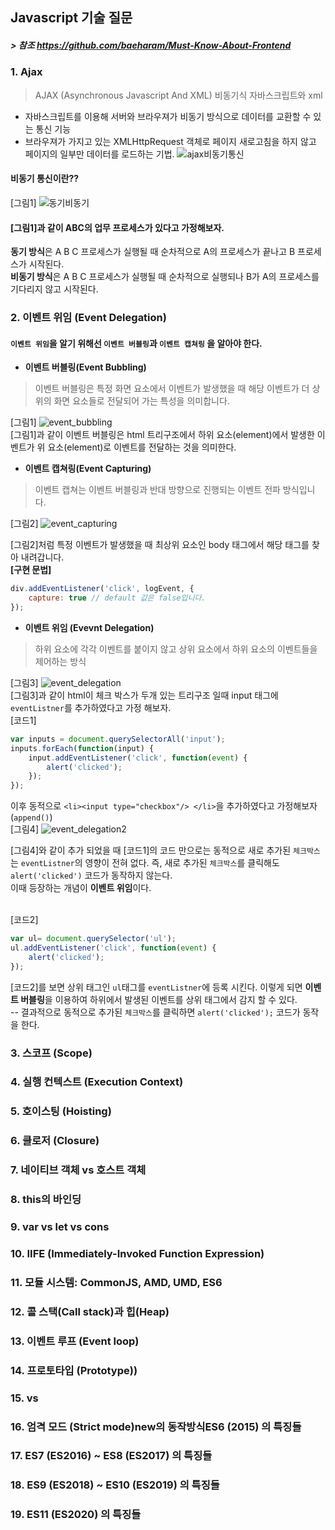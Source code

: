 ## Javascript 기술 질문 
##### > 참조 https://github.com/baeharam/Must-Know-About-Frontend

### 1.  Ajax
>AJAX (Asynchronous Javascript And XML)   비동기식 자바스크립트와 xml
- 자바스크립트를 이용해 서버와 브라우져가 비동기 방식으로 데이터를 교환할 수 있는 통신 기능
- 브라우져가 가지고 있는 XMLHttpRequest 객체로 페이지 새로고침을 하지 않고 페이지의 일부만 데이터를 로드하는 기법.
![ajax비동기통신](https://user-images.githubusercontent.com/45140764/145498412-d00a25f7-2e10-4849-a282-910aef710832.png)

#### 비동기 통신이란??
[그림1]
![동기비동기](https://user-images.githubusercontent.com/45140764/145501197-2bed7a6e-610d-41ce-aafc-35d525411544.png)
<br/>
#### [그림1]과 같이 ABC의 업무 프로세스가 있다고 가정해보자.
<b>동기 방식</b>은 A B C 프로세스가 실행될 때 순차적으로 A의 프로세스가 끝나고 B 프로세스가 시작된다.<br/>
<b>비동기 방식</b>은 A B C 프로세스가 실행될 때 순차적으로 실행되나 B가 A의 프로세스를 기다리지 않고 시작된다. 

### 2. 이벤트 위임 (Event Delegation)
#### `이벤트 위임`을 알기 위해선 `이벤트 버블링`과 `이벤트 캡쳐링` 을 알아야 한다.
- **이벤트 버블링(Event Bubbling)**
> 이벤트 버블링은 특정 화면 요소에서 이벤트가 발생했을 때 해당 이벤트가 더 상위의 화면 요소들로 전달되어 가는 특성을 의미합니다.<br/>

 [그림1]
![event_bubbling](https://user-images.githubusercontent.com/45140764/145736547-50e426bd-69a0-499d-9627-36c407e68971.png)
<br/>
[그림1]과 같이 이벤트 버블링은 html 트리구조에서 하위 요소(element)에서 발생한 이벤트가 위 요소(element)로 이벤트를 전달하는 것을 의미한다.

- **이벤트 캡쳐링(Event Capturing)**
>이벤트 캡쳐는 이벤트 버블링과 반대 방향으로 진행되는 이벤트 전파 방식입니다.<br/>

[그림2]
![event_capturing](https://user-images.githubusercontent.com/45140764/145737558-4b82d600-064c-43fa-9ca9-ac304139c3f2.png)

[그림2]처럼 특정 이벤트가 발생했을 때 최상위 요소인 body 태그에서 해당 태그를 찾아 내려갑니다.<br/>
**[구현 문법]**
```js
div.addEventListener('click', logEvent, {
	capture: true // default 값은 false입니다.
});
```

- **이벤트 위임 (Evevnt Delegation)**
> 하위 요소에 각각 이벤트를 붙이지 않고 상위 요소에서 하위 요소의 이벤트들을 제어하는 방식<br/>

[그림3]
![event_delegation](https://user-images.githubusercontent.com/45140764/145750775-da119cc9-7982-4b25-9ce7-fa7d11db858c.png)
<br/>
[그림3]과 같이 html이 체크 박스가 두개 있는 트리구조 일때 input 태그에 `eventListner`를 추가하였다고
가정 해보자.<br/>
[코드1]
```js
var inputs = document.querySelectorAll('input');
inputs.forEach(function(input) {
	input.addEventListener('click', function(event) {
		alert('clicked');
	});
});
```

이후 동적으로 `<li><input type="checkbox"/> </li>`을  추가하였다고 가정해보자 (`append()`)<br/>
[그림4]
![event_delegation2](https://user-images.githubusercontent.com/45140764/145753652-0de32970-bbde-4f59-a817-3be1ffa3e8fc.png)

[그림4]와 같이 추가 되었을 때 [코드1]의 코드 만으로는 동적으로 새로 추가된 `체크박스`는 `eventListner`의 영향이 전혀 없다. 즉, 새로 추가된 `체크박스`를 클릭해도 `alert('clicked')` 코드가 동작하지 않는다.
<br/>
이때 등장하는 개념이 **이벤트 위임**이다.  
<br/>

[코드2]
```js
var ul= document.querySelector('ul');
ul.addEventListener('click', function(event) {
	alert('clicked');
});
```
[코드2]를 보면 상위 태그인 `ul`태그를 `eventListner`에 등록 시킨다. 이렇게 되면 **이벤트 버블링**을 이용하여 하위에서 발생된 이벤트를 상위 태그에서 감지 할 수 있다. <br/>
-- 결과적으로 동적으로 추가된 `체크박스`를 클릭하면  `alert('clicked');` 코드가 동작을 한다.

### 3. 스코프 (Scope)
### 4. 실행 컨텍스트 (Execution Context)
### 5. 호이스팅 (Hoisting)
### 6. 클로저 (Closure)
### 7. 네이티브 객체 vs 호스트 객체
### 8. this의 바인딩
### 9. var vs let vs cons
### 10. IIFE (Immediately-Invoked Function Expression)
### 11. 모듈 시스템: CommonJS, AMD, UMD, ES6
### 12. 콜 스택(Call stack)과 힙(Heap)
### 13. 이벤트 루프 (Event loop)
### 14. 프로토타입 (Prototype))
### 15. vs
### 16. 엄격 모드 (Strict mode)new의 동작방식ES6 (2015) 의 특징들
### 17. ES7 (ES2016) ~ ES8 (ES2017) 의 특징들
### 18. ES9 (ES2018) ~ ES10 (ES2019) 의 특징들
### 19. ES11 (ES2020) 의 특징들